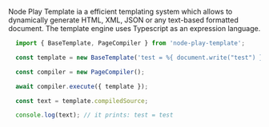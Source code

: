 Node Play Template ia a efficient templating system which allows to dynamically generate HTML, XML, JSON or any text-based formatted document. The template engine uses Typescript as an expression language. 


```ts
  import { BaseTemplate, PageCompiler } from 'node-play-template';

  const template = new BaseTemplate('test = %{ document.write("test") }%');

  const compiler = new PageCompiler();

  await compiler.execute({ template });

  const text = template.compiledSource;

  console.log(text); // it prints: test = test
```
